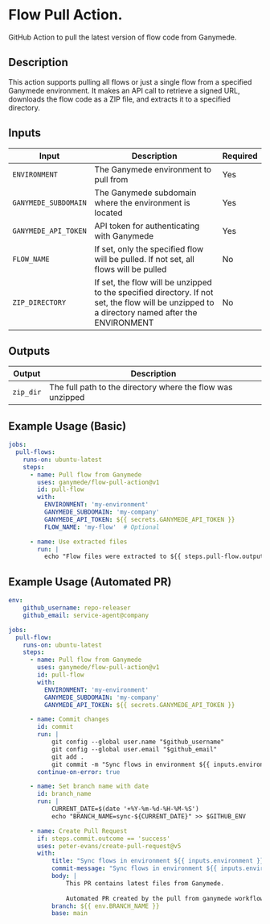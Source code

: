 # Flow Pull Action.

GitHub Action to pull the latest version of flow code from Ganymede.

## Description

This action supports pulling all flows or just a single flow from a specified Ganymede environment. It makes an API call to retrieve a signed URL, downloads the flow code as a ZIP file, and extracts it to a specified directory.

## Inputs

| Input | Description | Required |
|-------|-------------|----------|
| `ENVIRONMENT` | The Ganymede environment to pull from | Yes |
| `GANYMEDE_SUBDOMAIN` | The Ganymede subdomain where the environment is located | Yes |
| `GANYMEDE_API_TOKEN` | API token for authenticating with Ganymede | Yes |
| `FLOW_NAME` | If set, only the specified flow will be pulled. If not set, all flows will be pulled | No |
| `ZIP_DIRECTORY` | If set, the flow will be unzipped to the specified directory. If not set, the flow will be unzipped to a directory named after the ENVIRONMENT | No |

## Outputs

| Output | Description |
|--------|-------------|
| `zip_dir` | The full path to the directory where the flow was unzipped |

## Example Usage (Basic)

```yaml
jobs:
  pull-flows:
    runs-on: ubuntu-latest
    steps:
      - name: Pull flow from Ganymede
        uses: ganymede/flow-pull-action@v1
        id: pull-flow
        with:
          ENVIRONMENT: 'my-environment'
          GANYMEDE_SUBDOMAIN: 'my-company'
          GANYMEDE_API_TOKEN: ${{ secrets.GANYMEDE_API_TOKEN }}
          FLOW_NAME: 'my-flow'  # Optional

      - name: Use extracted files
        run: |
          echo "Flow files were extracted to ${{ steps.pull-flow.outputs.zip_dir }}"
```

## Example Usage (Automated PR)

```yaml
env:
    github_username: repo-releaser
    github_email: service-agent@company

jobs:
  pull-flow:
    runs-on: ubuntu-latest
    steps:
      - name: Pull flow from Ganymede
        uses: ganymede/flow-pull-action@v1
        id: pull-flow
        with:
          ENVIRONMENT: 'my-environment'
          GANYMEDE_SUBDOMAIN: 'my-company'
          GANYMEDE_API_TOKEN: ${{ secrets.GANYMEDE_API_TOKEN }}

      - name: Commit changes
        id: commit
        run: |
            git config --global user.name "$github_username"
            git config --global user.email "$github_email"
            git add .
            git commit -m "Sync flows in environment ${{ inputs.environment }} from Ganymede"
        continue-on-error: true

      - name: Set branch name with date
        id: branch_name
        run: |
            CURRENT_DATE=$(date '+%Y-%m-%d-%H-%M-%S')
            echo "BRANCH_NAME=sync-${CURRENT_DATE}" >> $GITHUB_ENV

      - name: Create Pull Request
        if: steps.commit.outcome == 'success'
        uses: peter-evans/create-pull-request@v5
        with:
            title: "Sync flows in environment ${{ inputs.environment }} from Ganymede"
            commit-message: "Sync flows in environment ${{ inputs.environment }} from Ganymede"
            body: |
                This PR contains latest files from Ganymede.
                
                Automated PR created by the pull from ganymede workflow.
            branch: ${{ env.BRANCH_NAME }}
            base: main
```